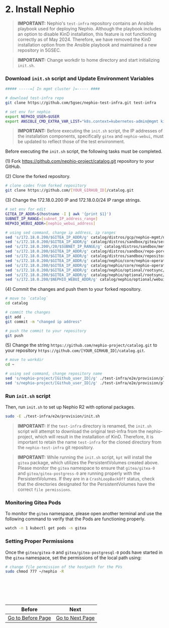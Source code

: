 # 2. Install Nephio

> **IMPORTANT:** Nephio's `test-infra` repository contains an Ansible playbook used for deploying Nephio. Although the playbook includes an option to disable KinD installation, this feature is not functioning correctly as of May 2024. Therefore, we have removed the KinD installation option from the Ansible playbook and maintained a new repository in 5GSEC.

> **IMPORTANT:** Change workdir to home directory and start initializing `init.sh`.

### Download `init.sh` script and Update Environment Variables

```bash
##### -----=[ In mgmt cluster ]=----- ####

# download test-infra repo
git clone https://github.com/5gsec/nephio-test-infra.git test-infra

# set env for nephio
export NEPHIO_USER=$USER
export ANSIBLE_CMD_EXTRA_VAR_LIST="k8s.context=kubernetes-admin@mgmt kind.enabled=false host_min_vcpu=4 host_min_cpu_ram=8"
```

> **IMPORTANT:** Before executing the `init.sh` script, the IP addresses of the installation components, specifically `gitea` and `nephio-webui`, must be updated to reflect those of the test environment.

Before executing the `init.sh` script, the following tasks must be completed.

(1) Fork https://github.com/nephio-project/catalog.git repository to your GitHub.

(2) Clone the forked repository.

```bash
# clone codes from forked repository
git clone https://github.com/[YOUR_GIRHUB_ID]/catalog.git
```

(3) Change the 172.18.0.200 IP and 172.18.0.0/24 IP range strings.

```bash
# set env for edit
GITEA_IP_ADDR=$(hostname -I | awk '{print $1}')
SUBNET_IP_RANGE=[subnet_IP_address_range]
NEPHIO_WEBUI_ADDR=[nephio_webui_address]

# using sed command, change ip address, ip ranges
sed 's/172.18.0.200/$GITEA_IP_ADDR/g' catalog/distros/gcp/nephio-mgmt/nephio-controllers/app/deployment-token-controller.yaml
sed 's/172.18.0.200/$GITEA_IP_ADDR/g' catalog/distros/sandbox/gitea/service-gitea.yaml
sed 's/172.18.0.200\/20/$SUBNET_IP_RANGE/g' catalog/distros/sandbox/metallb-sandbox-config/ipaddresspool.yaml
sed 's/172.18.0.200/$GITEA_IP_ADDR/g' catalog/distros/sandbox/repo-porch.yaml
sed 's/172.18.0.200/$GITEA_IP_ADDR/g' catalog/distros/sandbox/repository/set-values.yaml
sed 's/172.18.0.200/$GITEA_IP_ADDR/g' catalog/nephio/core/nephio-operator/app/controller/deployment-controller.yaml
sed 's/172.18.0.200/$GITEA_IP_ADDR/g' catalog/nephio/core/nephio-operator/app/controller/deployment-token-controller.yaml
sed 's/172.18.0.200/$GITEA_IP_ADDR/g' catalog/nephio/optional/rootsync/rootsync.yaml
sed 's/172.18.0.200/$GITEA_IP_ADDR/g' catalog/nephio/optional/rootsync/set-values.yaml
sed 's/172.18.0.200/$NEPHIO_WEBUI_ADDR/g' catalog/nephio/optional/webui/service.yaml
```

(4) Commit the changes and push them to your forked repository.

```bash
# move to `catalog`
cd catalog

# commit the changes
git add .
git commit -m "changed ip address"

# push the commit to your repository
git push
```

(5) Change the string `https://github.com/nephio-project/catalog.git` to your repository `https://github.com/[YOUR_GIRHUB_ID]/catalog.git`.

```bash
# move to workdir
cd ~

# using sed command, change repository name
sed 's/nephio-project/[Github_user_ID]/g' ./test-infra/e2e/provision/playbooks/roles/bootstrap/defaults/main.yaml
sed 's/nephio-project/[Github_user_ID]/g' ./test-infra/e2e/provision/playbooks/roles/install/defaults/main.yaml
```

### Run `init.sh` script

Then, run `init.sh` to set up Nephio R2 with optional packages.

```bash
sudo -E ./test-infra/e2e/provision/init.sh
```

> **IMPORTANT:** If the `test-infra` directory is renamed, the `init.sh` script will attempt to download the original test-infra from the nephio-project, which will result in the installation of KinD. Therefore, it is important to retain the name `test-infra` for the cloned directory from the `nephio-test-infra` git repository.

> **IMPORTANT:** While running the `init.sh` script, `kpt` will install the `gitea` package, which utilizes the PersistentVolumes created above. Please monitor the `gitea` namespace to ensure that `gitea/gitea-0` and `gitea/gitea-postgress-0` are running properly with the PersistentVolumes. If they are in a `CrashLoopBackOff` status, check that the directories designated for the PersistentVolumes have the correct `file permissions`.

### Monitoring Gitea Pods

To monitor the `gitea` namespace, please open another terminal and use the following command to verify that the Pods are functioning properly.

```bash
watch -n 1 kubectl get pods -n gitea
```

### Setting Proper Permissions

Once the `gitea/gitea-0` and `gitea/gitea-postgresql-0` pods have started in the `gitea` namespace, set the permissions of the local path using:

```bash
# change file permission of the hostpath for the PVs
sudo chmod 777 ~/nephio -R 
```

<br></br>
---
|Before|Next|
|--|--|
|[ Go to Before Page](1_prerequsites.md) | [ Go to Next Page ](3_add_k8s_clusters_to_nephio.md)|
